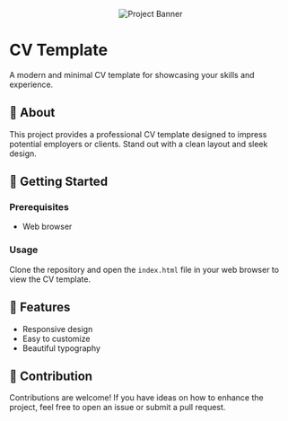 <p align="center">
  <img src="https://mohammadmehdijamalpour.github.io/CV-template/banner.jpg" alt="Project Banner">
</p>

# CV Template

A modern and minimal CV template for showcasing your skills and experience.

## 📄 About

This project provides a professional CV template designed to impress potential employers or clients. Stand out with a clean layout and sleek design.

## 🚀 Getting Started

### Prerequisites

- Web browser

### Usage

Clone the repository and open the `index.html` file in your web browser to view the CV template.

## 🎨 Features

- Responsive design
- Easy to customize
- Beautiful typography

## 🤝 Contribution

Contributions are welcome! If you have ideas on how to enhance the project, feel free to open an issue or submit a pull request.
